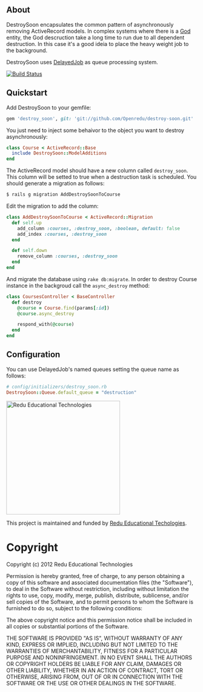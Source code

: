 ## About

DestroySoon encapsulates the common pattern of asynchronously removing ActiveRecord models. In complex systems where there is a [God](http://en.wikipedia.org/wiki/God_object) entity, the God descruction take a long time to run due to all dependent destruction. In this case it's a good ideia to place the heavy weight job to the background.

DestroySoon uses [DelayedJob](https://github.com/collectiveidea/delayed_job) as queue processing system.

[![Build Status](https://secure.travis-ci.org/redu/destroy-soon.png)](http://travis-ci.org/redu/destroy-soon)

## Quickstart

Add DestroySoon to your gemfile:

```ruby
gem 'destroy_soon', git: 'git://github.com/Openredu/destroy-soon.git'
```

You just need to inject some behaivor to the object you want to destroy asynchronously:

```ruby
class Course < ActiveRecord::Base
  include DestroySoon::ModelAdditions
end
```

The ActiveRecord model should have a new column called ``destroy_soon``. This column will be setted to true when a destruction task is scheduled. You should generate a migration as follows:

```sh
$ rails g migration AddDestroySoonToCourse
```

Edit the migration to add the column:

```ruby
class AddDestroySoonToCourse < ActiveRecord::Migration
  def self.up
    add_column :courses, :destroy_soon, :boolean, default: false
    add_index :courses, :destroy_soon
  end

  def self.down
    remove_column :courses, :destroy_soon
  end
end
```

And migrate the database using ``rake db:migrate``. In order to destroy Course instance in the backgroud call the ``async_destroy`` method:

```ruby
class CoursesController < BaseController
  def destroy
    @course = Course.find(params[:id])
    @course.async_destroy

    respond_with(@course)
  end
end
```

## Configuration

You can use DelayedJob's named queues setting the queue name as follows:

```ruby
# config/initializers/destroy_soon.rb
DestroySoon::Queue.default_queue = "destruction"
```
 
<img src="https://github.com/downloads/redu/redupy/redutech-marca.png" alt="Redu Educational Technologies" width="300">

This project is maintained and funded by [Redu Educational Techologies](http://tech.redu.com.br).

# Copyright

Copyright (c) 2012 Redu Educational Technologies

Permission is hereby granted, free of charge, to any person obtaining a copy of this software and associated documentation files (the "Software"), to deal in the Software without restriction, including without limitation the rights to use, copy, modify, merge, publish, distribute, sublicense, and/or sell copies of the Software, and to permit persons to whom the Software is furnished to do so, subject to the following conditions:

The above copyright notice and this permission notice shall be included in all copies or substantial portions of the Software.

THE SOFTWARE IS PROVIDED "AS IS", WITHOUT WARRANTY OF ANY KIND, EXPRESS OR IMPLIED, INCLUDING BUT NOT LIMITED TO THE WARRANTIES OF MERCHANTABILITY, FITNESS FOR A PARTICULAR PURPOSE AND NONINFRINGEMENT. IN NO EVENT SHALL THE AUTHORS OR COPYRIGHT HOLDERS BE LIABLE FOR ANY CLAIM, DAMAGES OR OTHER LIABILITY, WHETHER IN AN ACTION OF CONTRACT, TORT OR OTHERWISE, ARISING FROM, OUT OF OR IN CONNECTION WITH THE SOFTWARE OR THE USE OR OTHER DEALINGS IN THE SOFTWARE.
